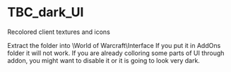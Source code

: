 # TBC_dark_UI
Recolored client textures and icons

Extract the folder into \World of Warcraft\Interface
If you put it in AddOns folder it will not work. If you are already colloring some
parts of UI through addon, you might want to disable it or it is going to look very dark.
